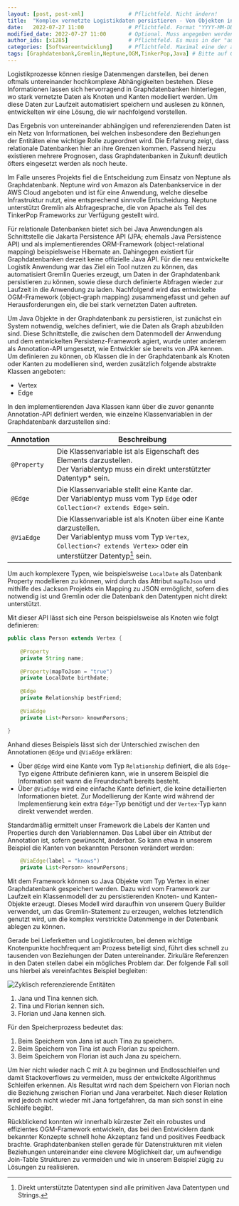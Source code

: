 ```yaml
---
layout: [post, post-xml]              # Pflichtfeld. Nicht ändern!
title:  "Komplex vernetzte Logistikdaten persistieren - Von Objekten in die Graphdatenbank per OGM" # Pflichtfeld. Bitte einen Titel für den Blog Post angeben.
date:   2022-07-27 11:00              # Pflichtfeld. Format "YYYY-MM-DD HH:MM". Muss für Veröffentlichung in der Vergangenheit liegen. (Für Preview egal)
modified_date: 2022-07-27 11:00       # Optional. Muss angegeben werden, wenn eine bestehende Datei geändert wird.
author_ids: [x1285]                   # Pflichtfeld. Es muss in der "authors.yml" einen Eintrag mit diesen Namen geben.
categories: [Softwareentwicklung]     # Pflichtfeld. Maximal eine der angegebenen Kategorien verwenden.
tags: [Graphdatenbank,Gremlin,Neptune,OGM,TinkerPop,Java] # Bitte auf Großschreibung achten.
---
```


Logistikprozesse können riesige Datenmengen darstellen, bei denen oftmals untereinander hochkomplexe Abhängigkeiten bestehen.
Diese Informationen lassen sich hervorragend in Graphdatenbanken hinterlegen, wo stark vernetzte Daten als Knoten und Kanten modelliert werden.
Um diese Daten zur Laufzeit automatisiert speichern und auslesen zu können, entwickelten wir eine Lösung, die wir nachfolgend vorstellen.

Das Ergebnis von untereinander abhängigen und referenzierenden Daten ist ein Netz von Informationen, bei welchen insbesondere den Beziehungen der Entitäten eine wichtige Rolle zugeordnet wird.
Die Erfahrung zeigt, dass relationale Datenbanken hier an ihre Grenzen kommen.
Passend hierzu existieren mehrere Prognosen, dass Graphdatenbanken in Zukunft deutlich öfters eingesetzt werden als noch heute.

Im Falle unseres Projekts fiel die Entscheidung zum Einsatz von Neptune als Graphdatenbank.
Neptune wird von Amazon als Datenbankservice in der AWS Cloud angeboten und ist für eine Anwendung, welche dieselbe Infrastruktur nutzt, eine entsprechend sinnvolle Entscheidung.
Neptune unterstützt Gremlin als Abfragesprache, die von Apache als Teil des TinkerPop Frameworks zur Verfügung gestellt wird.

Für relationale Datenbanken bietet sich bei Java Anwendungen als Schnittstelle die Jakarta Persistence API (JPA; ehemals Java Persistence API) und als implementierendes ORM-Framework (object-relational mapping) beispielsweise Hibernate an.
Dahingegen existiert für Graphdatenbanken derzeit keine offizielle Java API.
Für die neu entwickelte Logistik Anwendung war das Ziel ein Tool nutzen zu können, das automatisiert Gremlin Queries erzeugt, um Daten in der Graphdatenbank persistieren zu können, sowie diese durch definierte Abfragen wieder zur Laufzeit in die Anwendung zu laden.
Nachfolgend wird das entwickelte OGM-Framework (object-graph mapping) zusammengefasst und gehen auf Herausforderungen ein, die bei stark vernetzten Daten auftreten.

Um Java Objekte in der Graphdatenbank zu persistieren, ist zunächst ein System notwendig, welches definiert, wie die Daten als Graph abzubilden sind.
Diese Schnittstelle, die zwischen dem Datenmodell der Anwendung und dem entwickelten Persistenz-Framework agiert, wurde unter anderem als Annotation-API umgesetzt, wie Entwickler sie bereits von JPA kennen.
Um definieren zu können, ob Klassen die in der Graphdatenbank als Knoten oder Kanten zu modellieren sind, werden zusätzlich folgende abstrakte Klassen angeboten:
- Vertex
- Edge

In den implementierenden Java Klassen kann über die zuvor genannte Annotation-API definiert werden, wie einzelne Klassenvariablen in der Graphdatenbank darzustellen sind:

Annotation | Beschreibung
--- | ---
`@Property` | Die Klassenvariable ist als Eigenschaft des Elements darzustellen.<br>Der Variablentyp muss ein direkt unterstützter Datentyp* sein.
`@Edge` | Die Klassenvariable stellt eine Kante dar.<br>Der Variablentyp muss vom Typ `Edge` oder `Collection<? extends Edge>` sein.
`@ViaEdge` | Die Klassenvariable ist als Knoten über eine Kante darzustellen.<br>Der Variablentyp muss vom Typ `Vertex`, `Collection<? extends Vertex>` oder ein unterstützer Datentyp[^1] sein.
[^1]: Direkt unterstützte Datentypen sind alle primitiven Java Datentypen und Strings.

Um auch komplexere Typen, wie beispielsweise `LocalDate` als Datenbank Property modellieren zu können, wird durch das Attribut `mapToJson` und mithilfe des Jackson Projekts ein Mapping zu JSON ermöglicht, sofern dies notwendig ist und Gremlin oder die Datenbank den Datentypen nicht direkt unterstützt.

Mit dieser API lässt sich eine Person beispielsweise als Knoten wie folgt definieren:

```java
public class Person extends Vertex {
    
    @Property
    private String name;
    
    @Property(mapToJson = "true")
    private LocalDate birthdate;
    
    @Edge
    private Relationship bestFriend;
    
    @ViaEdge
    private List<Person> knownPersons;
    
}
```

Anhand dieses Beispiels lässt sich der Unterschied zwischen den Annotationen `@Edge` und `@ViaEdge` erklären: 
- Über `@Edge` wird eine Kante vom Typ `Relationship` definiert, die als `Edge`-Typ eigene Attribute definieren kann, wie in unserem Beispiel die Information seit wann die Freundschaft bereits besteht.
- Über `@ViaEdge` wird eine einfache Kante definiert, die keine detaillierten Informationen bietet.
Zur Modellierung der Kante wird während der Implementierung kein extra `Edge`-Typ benötigt und der `Vertex`-Typ kann direkt verwendet werden.

Standardmäßig ermittelt unser Framework die Labels der Kanten und Properties durch den Variablennamen.
Das Label über ein Attribut der Annotation ist, sofern gewünscht, änderbar.
So kann etwa in unserem Beispiel die Kanten von bekannten Personen verändert werden:

```java
    @ViaEdge(label = "knows")
    private List<Person> knownPersons;
```

Mit dem Framework können so Java Objekte vom Typ Vertex in einer Graphdatenbank gespeichert werden.
Dazu wird vom Framework zur Laufzeit ein Klassenmodell der zu persistierenden Knoten- und Kanten-Objekte erzeugt.
Dieses Modell wird daraufhin von unserem Query Builder verwendet, um das Gremlin-Statement zu erzeugen, welches letztendlich genutzt wird, um die komplex verstrickte Datenmenge in der Datenbank ablegen zu können.

Gerade bei Lieferketten und Logistikrouten, bei denen wichtige Knotenpunkte hochfrequent am Prozess beteiligt sind, führt dies schnell zu tausenden von Beziehungen der Daten untereinander.
Zirkuläre Referenzen in den Daten stellen dabei ein mögliches Problem dar.
Der folgende Fall soll uns hierbei als vereinfachtes Beispiel begleiten:

![Zyklisch referenzierende Entitäten](/assets/images/posts/komplex_vernetzte_logistikdaten_persistieren/cyclic-dependent-entities.png)
1. Jana und Tina kennen sich.
2. Tina und Florian kennen sich.
3. Florian und Jana kennen sich.

Für den Speicherprozess bedeutet das:

1. Beim Speichern von Jana ist auch Tina zu speichern.
2. Beim Speichern von Tina ist auch Florian zu speichern.
3. Beim Speichern von Florian ist auch Jana zu speichern.

Um hier nicht wieder nach C mit A zu beginnen und Endlosschleifen und damit Stackoverflows zu vermeiden, muss der entwickelte Algorithmus Schleifen erkennen.
Als Resultat wird nach dem Speichern von Florian noch die Beziehung zwischen Florian und Jana verarbeitet.
Nach dieser Relation wird jedoch nicht wieder mit Jana fortgefahren, da man sich sonst in eine Schleife begibt.

Rückblickend konnten wir innerhalb kürzester Zeit ein robustes und effizientes OGM-Framework entwickeln, das bei den Entwicklern dank bekannter Konzepte schnell hohe Akzeptanz fand und positives Feedback brachte.
Graphdatenbanken stellen gerade für Datenstrukturen mit vielen Beziehungen untereinander eine clevere Möglichkeit dar, um aufwendige Join-Table Strukturen zu vermeiden und wie in unserem Beispiel zügig zu Lösungen zu realisieren.